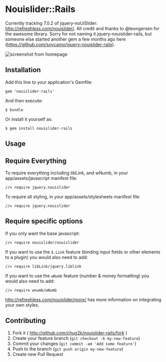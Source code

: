 # Nouislider::Rails

Currently tracking 7.0.2 of jquery-noUiSlider: http://refreshless.com/nouislider/. All credit and thanks to @leongersen for the awesome library.
Sorry for not naming it jquery-nouislider-rails, but someone else started another gem a few months ago here (https://github.com/soycamo/jquery-nouislider-rails).

![screenshot from homepage](https://raw.github.com/chug2k/nouislider-rails/master/screenshot.png)

## Installation

Add this line to your application's Gemfile:

    gem 'nouislider-rails'

And then execute:

    $ bundle

Or install it yourself as:

    $ gem install nouislider-rails

## Usage

## Require Everything

To require everything including libLink, and wNumb, in your app/assets/javascript manifest file:

    //= require jquery.nouislider

To require all styling, in your app/assets/stylesheets manifest file:

    //= require jquery.nouislider

## Require specific options

If you only want the base javascript:

    //= require nouislider/nouislider

If you want to use the `$.Link` feature (binding input fields or other elements to a plugin) you would also need to add:

    //= require libLink/jquery.liblink

If you want to use the `wNumb` feature (number & money formatting) you would also need to add:

    //= require wnumb/wNumb


http://refreshless.com/nouislider/more/ has more information on integrating your own styles.

## Contributing

1. Fork it ( http://github.com/chug2k/nouislider-rails/fork )
2. Create your feature branch (`git checkout -b my-new-feature`)
3. Commit your changes (`git commit -am 'Add some feature'`)
4. Push to the branch (`git push origin my-new-feature`)
5. Create new Pull Request
